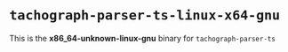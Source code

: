 # `tachograph-parser-ts-linux-x64-gnu`

This is the **x86_64-unknown-linux-gnu** binary for `tachograph-parser-ts`
